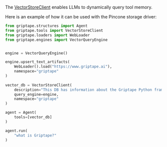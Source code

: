 The [VectorStoreClient](../../reference/griptape/tools/vector_store_client/tool.md) enables LLMs to dynamically query tool memory.

Here is an example of how it can be used with the Pincone storage driver:

```python
from griptape.structures import Agent
from griptape.tools import VectorStoreClient
from griptape.loaders import WebLoader
from griptape.engines import VectorQueryEngine


engine = VectorQueryEngine()

engine.upsert_text_artifacts(
    WebLoader().load("https://www.griptape.ai"),
    namespace="griptape"
)
    
vector_db = VectorStoreClient(
    description="This DB has information about the Griptape Python framework",
    query_engine=engine,
    namespace="griptape"
)

agent = Agent(
    tools=[vector_db]
)

agent.run(
    "what is Griptape?"
)
```
